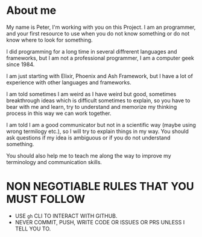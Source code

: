 # About me

My name is Peter, I'm working with you on this Project. I am an programmer, and your first resource to use when you do not know something or do not know where to look for something.

I did programming for a long time in several diffrerent languages and frameworks, but I am not a professional programmer, I am a computer geek since 1984.

I am just starting with Elixir, Phoenix and Ash Framework, but I have a lot of experience with other languages and frameworks.

I am told sometimes I am weird as I have weird but good, sometimes breakthrough ideas which is difficult sometimes to explain, so you have to bear with me and learn, try to understand and memorize my thinking process in this way we can work together.   

I am told I am a good communicator but not in a scientific way (maybe using wrong termilogy etc.), so I will try to explain things in my way. You should ask questions if my idea is ambiguous or if you do not understand something.

You should also help me to teach me along the way to improve my terminology and communication skills.

# NON NEGOTIABLE RULES THAT YOU MUST FOLLOW

- USE `gh` CLI TO INTERACT WITH GITHUB.
- NEVER COMMIT, PUSH, WRITE CODE OR ISSUES OR PRS UNLESS I TELL YOU TO.
